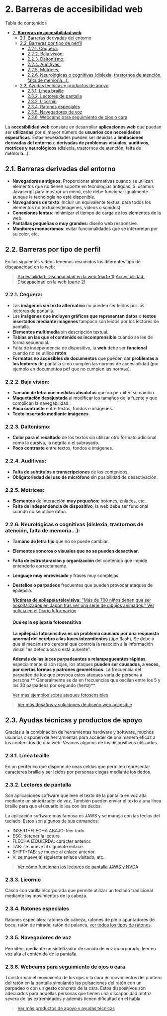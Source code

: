 # 2. **Barreras de accesibilidad web**

Tabla de contenidos

- [2. **Barreras de accesibilidad web**](#2-barreras-de-accesibilidad-web)
  - [2.1. Barreras derivadas del entorno](#21-barreras-derivadas-del-entorno)
  - [2.2. Barreras por tipo de perfil](#22-barreras-por-tipo-de-perfil)
    - [2.2.1. Ceguera:](#221-ceguera)
    - [2.2.2. Baja visión:](#222-baja-visión)
    - [2.2.3. Daltonismo:](#223-daltonismo)
    - [2.2.4. Auditivas:](#224-auditivas)
    - [2.2.5. Motrices:](#225-motrices)
    - [2.2.6. Neurológicas o cognitivas (dislexia, trastornos de atención, falta de memoria...):](#226-neurológicas-o-cognitivas-dislexia-trastornos-de-atención-falta-de-memoria)
  - [2.3. Ayudas técnicas y productos de apoyo](#23-ayudas-técnicas-y-productos-de-apoyo)
    - [2.3.1. Línea braille](#231-línea-braille)
    - [2.3.2. Lectores de pantalla](#232-lectores-de-pantalla)
    - [2.3.3. Licornio](#233-licornio)
    - [2.3.4. Ratones especiales](#234-ratones-especiales)
    - [2.3.5. Navegadores de voz](#235-navegadores-de-voz)
    - [2.3.6. Webcams para seguimiento de ojos o cara](#236-webcams-para-seguimiento-de-ojos-o-cara)

La **accesibilidad web** consiste en desarrollar **aplicaciones web** que puedan ser **utilizadas** por el mayor número de **usuarios con necesidades específicas**. Estas necesidades pueden ser debidas a **limitaciones derivadas del entorno** o **derivadas de problemas visuales, auditivos, motrices y neurológicos** (dislexia, trastornos de atención, falta de memoria...).


## 2.1. Barreras derivadas del entorno 

- **Navegadores antiguos**: Proporcionar alternativas cuando se utilizan elementos que no tienen soporte en tecnologías antiguas. Si usamos Javascript para mostrar un menú, este debe funcionar igualmente aunque la tecnología no esté disponible. 
- **Navegadores de texto**: Incluir un equivalente textual para todos los elementos no textuales(imágenes, vídeos o sonidos)
- **Conexiones lentas**: minimizar el tiempo de carga de los elementos de la web.
- **Pantallas pequeñas o muy grandes:** diseño web responsive.
- **Monitores monocromos**: evitar funcionalidades que se interpretan por su color, etc.

## 2.2. Barreras por tipo de perfil

En los siguientes vídeos tenemos resumidos los diferentes tipo de discapacidad en la web: 

> [Accesibilidad: Discapacidad en la web (parte 1)](https://youtu.be/mhLheLgGzxs)
> [Accesibilidad: Discapacidad en la web (parte 2)](https://youtu.be/PRo8-pfSoso)

### 2.2.1. Ceguera:

- Las **imágenes sin texto alternativo** no pueden ser leídas por los lectores de pantalla.
- Las **imágenes que incluyen gráficos que representan datos** o **textos insertados mediante imágenes** tampoco son leídos por los lectores de pantalla.
- **Elementos multimedia** sin descripción textual.
- **Tablas en las que el contenido es incomprensible** cuando se lee de forma secuencial.
- Falta de independencia de dispositivo, la **web** debe ser **funcional** cuando no se utilice **ratón**.
- **Formatos no accesibles de documentos** que pueden dar **problemas a los lectores** de pantalla si no cumplen las normas de accesibilidad (por ejemplo en documentos pdf que no cumplen las normas).

### 2.2.2. Baja visión:

- **Tamaño de letra con medidas absolutas** que no permiten su cambio.
- **Maquetación desajustada** al modificar los tamaños de la fuente y que complican la navegabilidad.
- **Poco contraste** entre textos, fondos e imágenes.
- **Texto insertado mediante imágenes**.

### 2.2.3. Daltonismo:

- **Color para el resaltado** de los textos sin utilizar otro formato adicional como la cursiva, la negrita o el subrayado.
- **Poco contraste** entre textos, fondos e imágenes.

### 2.2.4. Auditivas: 

- **Falta de subtítulos o transcripciones** de los contenidos.
- **Obligatoriedad del uso de micrófono** sin posibilidad de desactivación.

### 2.2.5. Motrices:

- **Elementos** de interacción **muy pequeños**: botones, enlaces, etc.
- **Falta de independencia de dispositivo**, la web debe ser funcional cuando no se utilice ratón.

### 2.2.6. Neurológicas o cognitivas (dislexia, trastornos de atención, falta de memoria...):

- **Tamaño de letra fijo** que no se puede cambiar.
- **Elementos sonoros o visuales que no se pueden desactivar.**
- **Falta de estructuración y organización** del contenido que impide entenderlo correctamente.
- **Lenguaje muy enrevesado** y frases muy complejas.
- **Destellos o parpadeos** frecuentes que pueden provocar ataques de epilepsia.

    [**Víctimas de epilepsia televisiva:** "Más de 700 niños tienen que ser hospitalizados en Japón tras ver una serie de dibujos animados." Ver noticia en el Diario Información](https://elpais.com/diario/1997/12/18/ultima/882399601_850215.html)

    #### Qué es la epilepsia fotosensitiva

    **La epilepsia fotosensitiva es un problema causado por una respuesta anormal del cerebro a las luces intermitentes** (tipo flash). Se debe a que el mecanismo cerebral que controla la reacción a la información visual "es defectuosa o está ausente".

    **Además de las luces parpadeantes o relampagueantes rápidas**, especialmente si son rojas, los ataques **pueden ser causados, a veces, por ciertas formas y patrones geométricos**. La frecuencia del parpadeo de luz que provoca estos ataques varía de persona a persona.** Generalmente se da en frecuencias que oscilan entre los 5 y los 30 parpadeos por segundo (hertz)**. 

    [Ver más ejemplos sobre ataques fotosensibles](https://olgacarreras.blogspot.com/2007/11/como-evitar-causar-ataques.html)

> [Ver más desafíos y soluciones de diseño web accesible](http://accesibilidadweb.dlsi.ua.es/?menu=persona-discapacitada-web)

## 2.3. Ayudas técnicas y productos de apoyo

Gracias a la combinación de herramientas hardware y software, muchos usuarios disponen de herramientas para acceder de una manera eficaz a los contenidos de una web. Veamos algunos de los dispositivos utilizados.

### 2.3.1. Línea braille

En un periférico que dispone de unas celdas que permiten representar caracteres braille y ser leídos por personas ciegas mediante los dedos.

### 2.3.2. Lectores de pantalla

Son aplicaciones software que leen el texto de la pantalla en voz alta mediante un sintetizador de voz. También pueden enviar el texto a una línea braille para que el usuario lo lea con los dedos.

La aplicación software más famosa es JAWS y se maneja con las teclas del teclado. Estos son algunos de sus comandos:

- INSERT+FLECHA ABAJO: leer todo.
- ESC: detener la lectura.
- FLECHA IZQUIERDA: carácter anterior.
- TAB: se mueve al siguiente enlace.
- SHIFT+TAB: se mueve al enlace anterior.
- V: se mueve al siguiente enlace visitado, etc.

>[Ver cómo funcionan los lectores de pantalla JAWS y NVDA](https://rua.ua.es/dspace/bitstream/10045/55406/1/Lectores%20de%20pantalla%20JAWS%20y%20NVDA.pdf)

### 2.3.3. Licornio

Casco con varilla incorporada que permite utilizar un teclado tradicional mediante los movimientos de la cabeza.

### 2.3.4. Ratones especiales

Ratones especiales: ratones de cabeza, ratones de pie o apuntadores de boca, ratón de mirada, ratón de palanca, [ver todos los tipos de ratones](https://tecnoaccesible.net/content/ratones).

### 2.3.5. Navegadores de voz

Permiten, mediante un sintetizador de sonido de voz incorporado, leer en voz alta el contenido de la pantalla.

### 2.3.6. Webcams para seguimiento de ojos o cara

Transforman el movimiento de los ojos o la cara en movimientos del puntero del ratón en la pantalla simulando las pulsaciones del ratón con un parpadeo o con un gesto concreto de la cara. Estos dispositivos son adecuados para aquellas personas que tienen una discapacidad motriz severa de las extremidades y además tienen dificultad en el habla.

> [Ver más productos de apoyo y ayudas técnicas](http://accesibilidadweb.dlsi.ua.es/?menu=hardware)
